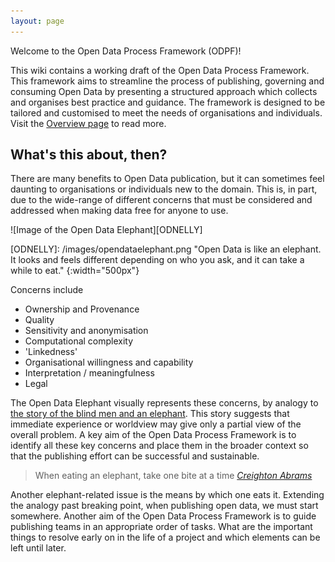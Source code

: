 ```yaml
---
layout: page
---
```

Welcome to the Open Data Process Framework (ODPF)!

This wiki contains a working draft of the Open Data Process Framework. This
framework aims to streamline the process of publishing, governing and consuming
Open Data by presenting a structured approach which collects and organises best
practice and guidance.
The framework is designed to be tailored and customised to meet the needs of
organisations and individuals. Visit the [Overview page][OVERVIEW] to read more.

[OVERVIEW]: Overview "Link to the overview page"

## What's this about, then?

There are many benefits to Open Data publication, but it can sometimes feel
daunting to organisations or individuals new to the domain. This is, in part,
due to the wide-range of different concerns that must be considered and
addressed when making data free for anyone to use.

![Image of the Open Data Elephant][ODNELLY]

[ODNELLY]: /images/opendataelephant.png "Open Data is like an elephant. It looks and feels different depending on who you ask, and it can take a while to eat." {:width="500px"}

Concerns include

* Ownership and Provenance
* Quality
* Sensitivity and anonymisation
* Computational complexity
* 'Linkedness'
* Organisational willingness and capability
* Interpretation / meaningfulness
* Legal

The Open Data Elephant visually represents these concerns, by analogy to
[the story of the blind men and an elephant][BLINDMENELEPHANT]. This story
suggests that immediate experience or worldview may give only a partial view
of the overall problem. A key aim of the Open Data Process Framework is
to identify all these key concerns and place them in the broader context so
that the publishing effort can be successful and sustainable.

> When eating an elephant, take one bite at a time [_Creighton Abrams_][EATINGELEPHANT]

Another elephant-related issue is the means by which one eats it. Extending
the analogy past breaking point, when publishing open data, we must start
somewhere. Another aim of the Open Data Process Framework is to guide
publishing teams in an appropriate order of tasks. What are the important
things to resolve early on in the life of a project and which elements can be
left until later.

[BLINDMENELEPHANT]: https://en.wikipedia.org/wiki/Blind_men_and_an_elephant "Link to the story of the blind men and an elephant on English Wikipedia"
[EATINGELEPHANT]: https://simple.wikiquote.org/wiki/Creighton_Abrams "Link to the Wikiquote page for Creighton Abrams"
